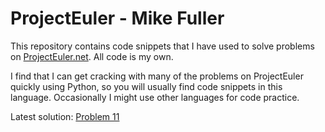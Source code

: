 # ProjectEuler - Mike Fuller

This repository contains code snippets that I have used to solve problems on [ProjectEuler.net](https://www.projecteuler.net). All code is my own.

I find that I can get cracking with many of the problems on ProjectEuler quickly using Python, so you will usually find code snippets in this language. Occasionally I might use other languages for code practice.

Latest solution: [Problem 11](https://github.com/michaeljosephfuller/ProjectEuler/blob/main/solved_problems/problem_11/problem_11.py)